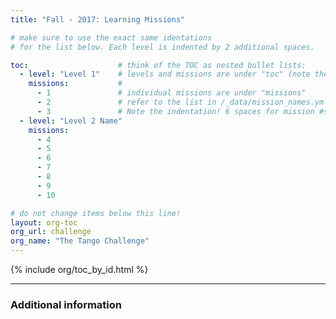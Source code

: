 ```yaml
---
title: "Fall - 2017: Learning Missions"

# make sure to use the exact same identations
# for the list below. Each level is indented by 2 additional spaces.

toc:                    # think of the TOC as nested bullet lists:
  - level: "Level 1"    # levels and missions are under "toc" (note the dash!)
    missions:           #
      - 1               # individual missions are under "missions"
      - 2               # refer to the list in /_data/mission_names.yml
      - 3               # Note the indentation! 6 spaces for mission #s
  - level: "Level 2 Name"
    missions:
      - 4
      - 5
      - 6
      - 7
      - 8
      - 9
      - 10

# do not change items below this line!
layout: org-toc
org_url: challenge
org_name: "The Tango Challenge"
---
```


{% include org/toc_by_id.html %}

---

### Additional information
